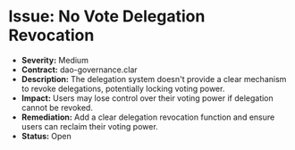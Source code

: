 # Issue: No Vote Delegation Revocation

- **Severity:** Medium
- **Contract:** dao-governance.clar
- **Description:** The delegation system doesn't provide a clear mechanism to revoke delegations, potentially locking voting power.
- **Impact:** Users may lose control over their voting power if delegation cannot be revoked.
- **Remediation:** Add a clear delegation revocation function and ensure users can reclaim their voting power.
- **Status:** Open
